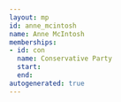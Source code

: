 ```yaml
---
layout: mp
id: anne_mcintosh
name: Anne McIntosh
memberships:
- id: con
  name: Conservative Party
  start: 
  end: 
autogenerated: true
---
```

